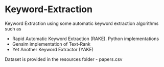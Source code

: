 # Keyword-Extraction
Keyword Extraction using some automatic keyword extraction algorithms such as

- Rapid Automatic Keyword Extraction (RAKE). Python implementations
- Gensim implementation of Text-Rank
- Yet Another Keyword Extractor (YAKE)

Dataset is provided in the resources folder - papers.csv
